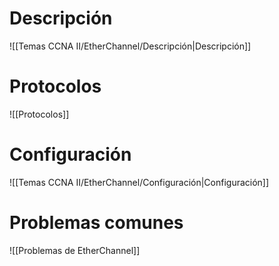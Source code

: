 # Descripción
![[Temas CCNA II/EtherChannel/Descripción|Descripción]]

# Protocolos

![[Protocolos]]

# Configuración

![[Temas CCNA II/EtherChannel/Configuración|Configuración]]

# Problemas comunes

![[Problemas de EtherChannel]]